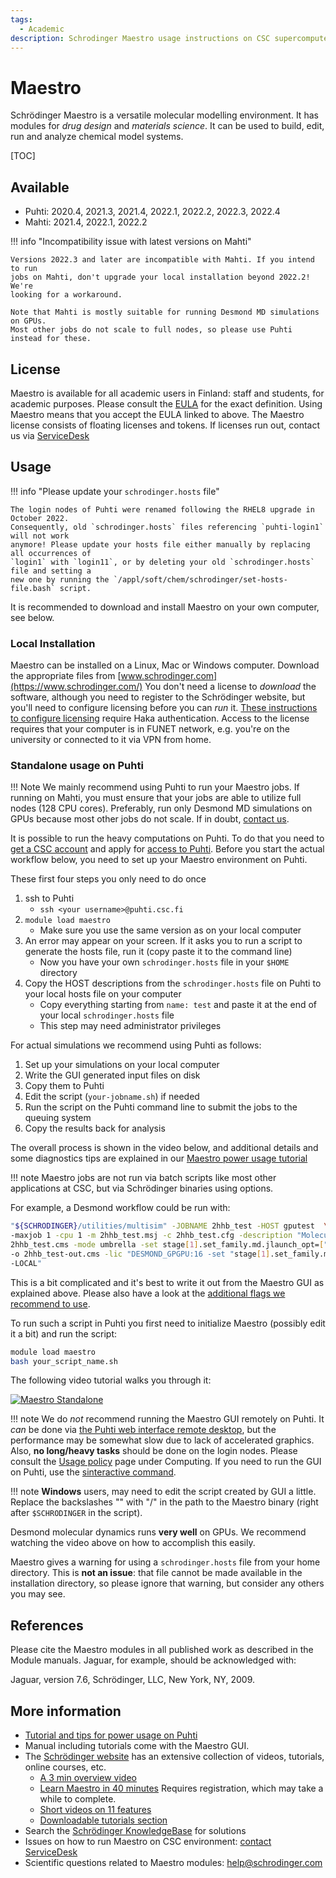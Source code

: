 ```yaml
---
tags:
  - Academic
description: Schrodinger Maestro usage instructions on CSC supercomputer Puhti
---
```

# Maestro

Schrödinger Maestro is a versatile molecular modelling environment. It has modules
for *drug design* and *materials science*. It can be used to build, edit, run and analyze chemical
model systems.

[TOC]

## Available

* Puhti: 2020.4, 2021.3, 2021.4, 2022.1, 2022.2, 2022.3, 2022.4
* Mahti: 2021.4, 2022.1, 2022.2

!!! info "Incompatibility issue with latest versions on Mahti"

    Versions 2022.3 and later are incompatible with Mahti. If you intend to run
    jobs on Mahti, don't upgrade your local installation beyond 2022.2! We're
    looking for a workaround.
    
    Note that Mahti is mostly suitable for running Desmond MD simulations on GPUs.
    Most other jobs do not scale to full nodes, so please use Puhti instead for these.

## License

Maestro is available for all academic users in Finland: staff and students,
for academic purposes. Please consult the [EULA](https://www.schrodinger.com/maestro-academic-eula)
for the exact definition.
Using Maestro means that you accept the EULA linked to above.
The Maestro license consists of floating licenses and tokens.
If licenses run out, contact us via [ServiceDesk](/support/contact/)

## Usage

!!! info "Please update your `schrodinger.hosts` file"

    The login nodes of Puhti were renamed following the RHEL8 upgrade in October 2022.
    Consequently, old `schrodinger.hosts` files referencing `puhti-login1` will not work
    anymore! Please update your hosts file either manually by replacing all occurrences of
    `login1` with `login11`, or by deleting your old `schrodinger.hosts` file and setting a
    new one by running the `/appl/soft/chem/schrodinger/set-hosts-file.bash` script.

It is recommended to download and install Maestro on your
own computer, see below.

### Local Installation

Maestro can be installed on a Linux, Mac or Windows computer.
Download the appropriate files from [www.schrodinger.com](https://www.schrodinger.com/)
You don't need a license to *download* the software, although you need to register
to the Schrödinger website, but you'll need
to configure licensing before you can *run* it.
[These instructions to configure licensing](https://wiki.eduuni.fi/pages/viewpage.action?pageId=130528861)
require Haka authentication. Access to the license requires that
your computer is in FUNET network, e.g. you're on the university
or connected to it via VPN from home.

### Standalone usage on Puhti

!!! Note
     We mainly recommend using Puhti to run your Maestro jobs. If running on
     Mahti, you must ensure that your jobs are able to utilize full nodes
     (128 CPU cores). Preferably, run only Desmond MD simulations on GPUs
     because most other jobs do not scale. If in doubt, [contact us](/support/contact/).

It is possible to run the heavy computations on Puhti. To do that you need to
[get a CSC account](../accounts/how-to-create-new-user-account.md) and
apply for [access to Puhti](../accounts/how-to-add-service-access-for-project.md). Before you
start the actual workflow below, you need to set up your Maestro environment on Puhti.

These first four steps you only need to do once

1. ssh to Puhti
     * `ssh <your username>@puhti.csc.fi`
2. `module load maestro`
     * Make sure you use the same version as on your local computer
3. An error may appear on your screen. If it asks you to run a script to generate the hosts file,
   run it (copy paste it to the command line)
     * Now you have your own `schrodinger.hosts` file in your `$HOME` directory
4. Copy the HOST descriptions from the `schrodinger.hosts` file on Puhti to your local hosts
   file on your computer
     * Copy everything starting from `name: test` and paste it at the end of your local
       `schrodinger.hosts` file
     * This step may need administrator privileges

For actual simulations we recommend using Puhti as follows:

1. Set up your simulations on your local computer
2. Write the GUI generated input files on disk
3. Copy them to Puhti
4. Edit the script (`your-jobname.sh`) if needed
5. Run the script on the Puhti command line to submit the jobs to the queuing system
6. Copy the results back for analysis

The overall process is shown in the video below, and additional details and some diagnostics tips
are explained in our [Maestro power usage tutorial](../support/tutorials/power-maestro.md)

!!! note
    Maestro jobs are not run via batch scripts like most other applications at CSC, but
    via Schrödinger binaries using options.

For example, a Desmond workflow could be run with:

```bash
"${SCHRODINGER}/utilities/multisim" -JOBNAME 2hhb_test -HOST gputest  \
-maxjob 1 -cpu 1 -m 2hhb_test.msj -c 2hhb_test.cfg -description "Molecular Dynamics" \
2hhb_test.cms -mode umbrella -set stage[1].set_family.md.jlaunch_opt=["-gpu"] \
-o 2hhb_test-out.cms -lic "DESMOND_GPGPU:16 -set "stage[1].set_family.md.jlaunch_opt=["\-LOCAL\"]" \
-LOCAL"
```

This is a bit complicated and it's best to write it out from the Maestro GUI as explained above.
Please also have a look at the [additional flags we recommend to use](../support/tutorials/power-maestro.md).

To run such a script in Puhti you first need to initialize Maestro (possibly edit it a bit)
and run the script:

```bash
module load maestro
bash your_script_name.sh
```

The following video tutorial walks you through it:  

[![Maestro Standalone](http://img.youtube.com/vi/Aj205UDcWFE/0.jpg)](http://www.youtube.com/watch?v=Aj205UDcWFE "Maestro Standalone")

!!! note
    We do *not* recommend running the Maestro GUI remotely on Puhti. It _can_ be done via
    [the Puhti web interface remote desktop](../computing/webinterface/desktop.md), but
    the performance may be somewhat slow due to lack of accelerated graphics. Also,
    **no long/heavy tasks** should be    done on the login nodes. Please consult the
    [Usage policy](../../computing/usage-policy) page under Computing. If you need to run
    the GUI on Puhti, use the [sinteractive command](../computing/running/interactive-usage.md).

!!! note
    **Windows** users, may need to edit the script created by GUI a little.
    Replace the backslashes "\" with "/" in the path to the Maestro binary
    (right after `$SCHRODINGER` in the script).

Desmond molecular dynamics runs **very well** on GPUs. We recommend watching
the video above on how to accomplish this easily.

Maestro gives a warning for using a `schrodinger.hosts` file from your home directory. This is
**not an issue**: that file cannot be made available in the installation directory, so please
ignore that warning, but consider any others you may see.

## References

Please cite the Maestro modules in all published work as described
in the Module manuals. Jaguar, for example, should be acknowledged with:

Jaguar, version 7.6, Schrödinger, LLC, New York, NY, 2009.

## More information

* [Tutorial and tips for power usage on Puhti](../support/tutorials/power-maestro.md)
* Manual including tutorials come with the Maestro GUI.
* The [Schrödinger website](http://www.schrodinger.com/support) has an extensive collection of videos,
  tutorials, online courses, etc.
   * [A 3 min overview video](https://www.youtube.com/watch?v=NkM8jjHr7f4)
   * [Learn Maestro in 40 minutes](https://www.schrodinger.com/seminars/archives/1338/6th-life-science-bootcamp)
     Requires registration, which may take a while to complete.
   * [Short videos on 11 features](https://www.schrodinger.com/training/videos/maestro/all)
   * [Downloadable tutorials section](https://www.schrodinger.com/training/tutorials)
* Search the [Schrödinger KnowledgeBase](https://www.schrodinger.com/kb) for solutions 
* Issues on how to run Maestro on CSC environment: [contact ServiceDesk](/support/contact/)
* Scientific questions related to Maestro modules: [help@schrodinger.com](mailto:help@schrodinger.com)
